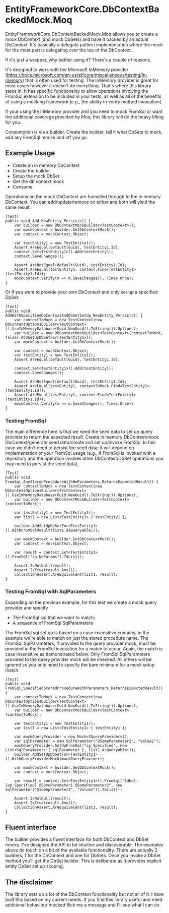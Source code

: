 # EntityFrameworkCore.DbContextBackedMock.Moq

EntityFrameworkCore.DbContextBackedMock.Moq allows you to create a mock DbContext (and mock DbSets) and have it 
backed by an actual DbContext. It's basically a delegate pattern implementation where the mock for the most part
is delegating over the top of the DbContext.

If it's just a wrapper, why bother using it? There's a couple of reasons.

It's designed to work with the Microsoft InMemory provider (https://docs.microsoft.com/en-us/ef/core/miscellaneous/testing/in-memory) that is
often used for testing. The InMemory provider is great for most cases however it doesn't do everything. That's where
this library steps in. It has specific functionality to allow operations involving the FromSql extension to be included
in your tests, as well as all of the benefits of using a mocking framework (e.g., the ability to verify method invocation). 

If your using the InMemory provider and you need to mock FromSql or want the additional coverage provided by Moq, 
this library will do the heavy lifting for you.

Consumption is via a builder. Create the builder, tell it what DbSets to mock, add any FromSql mocks and off you go.

## Example Usage

- Create an in memory DbContext
- Create the builder
- Setup the mock DbSet
- Get the db context mock
- Consume

Operations on the mock DbContext are funnelled through to the in memory DbContext. You can add/update/remove on either and both will yield the same result.

```
[Test]
public void Add_NewEntity_Persists() {
    var builder = new DbContextMockBuilder<TestContext>();
    var mockContext = builder.GetDbContextMock();
    var context = mockContext.Object;

    var testEntity1 = new TestEntity1();
    Assert.AreEqual(default(Guid), testEntity1.Id);
    context.Set<TestEntity1>().Add(testEntity1);
    context.SaveChanges();

    Assert.AreNotEqual(default(Guid), testEntity1.Id);
    Assert.AreEqual(testEntity1, context.Find<TestEntity1>(testEntity1.Id));
    mockContext.Verify(m => m.SaveChanges(), Times.Once);
}
```

Or if you want to provide your own DbContext and only set up a specified DbSet:

```
[Test]
public void AddWithSpecifiedDbContextAndDbSetSetUp_NewEntity_Persists() {
    var contextToMock = new TestContext(new DbContextOptionsBuilder<TestContext>().UseInMemoryDatabase(Guid.NewGuid().ToString()).Options);
    var builder = new DbContextMockBuilder<TestContext>(contextToMock, false).AddSetUpDbSetFor<TestEntity1>();
    var mockContext = builder.GetDbContextMock();
            
    var context = mockContext.Object;
    var testEntity1 = new TestEntity1();
    Assert.AreEqual(default(Guid), testEntity1.Id);

    context.Set<TestEntity1>().Add(testEntity1);
    context.SaveChanges();

    Assert.AreNotEqual(default(Guid), testEntity1.Id);
    Assert.AreEqual(testEntity1, contextToMock.Find<TestEntity1>(testEntity1.Id));
    Assert.AreEqual(testEntity1, context.Find<TestEntity1>(testEntity1.Id));
    mockContext.Verify(m => m.SaveChanges(), Times.Once);
}
```

### Testing FromSql

The main difference here is that we need the seed data to set up query provider to return the expected result.
Create in memory DbContext/mock DbContext/generate seed data/create and set up/invoke FromSql.
In this case we didn't need to persist the seed data; it will depend on implementation of your FromSql usage (e.g., if FromSql is invoked with a repository 
and the operation invokes other DbContext/DbSet operations you may need to persist the seed data).

```
[Test]
public void FromSql_AnyStoredProcedureWithNoParameters_ReturnsExpectedResult() {
    var contextToMock = new TestContext(new DbContextOptionsBuilder<TestContext>().UseInMemoryDatabase(Guid.NewGuid().ToString()).Options);
    var builder = new DbContextMockBuilder<TestContext>(contextToMock);

    var testEntity1 = new TestEntity1();
    var list1 = new List<TestEntity1> { testEntity1 };

    builder.AddSetUpDbSetFor<TestEntity1>().WithFromSqlResult(list1.AsQueryable());

    var mockContext = builder.GetDbContextMock();
    var context = mockContext.Object;

    var result = context.Set<TestEntity1>().FromSql("sp_NoParams").ToList();

    Assert.IsNotNull(result);
    Assert.IsTrue(result.Any());
    CollectionAssert.AreEquivalent(list1, result);
}
```

### Testing FromSql with SqlParameters

Expanding on the previous example, for this test we create a mock query provider and specify 
- The FromSql sql that we want to match;
- A sequence of FromSql SqlParameters

The FromSql sql set up is based on a case insensitive contains; in the example we're able to match on just the stored procedure name.
The FromSql SqlParameters, if provided to the query provider mock, must be provided in the FromSql invocation for a match to occur. Again, the match is case insensitive as demonstrated below.
Only FromSql SqlParameters provided to the query provider mock will be checked. All others will be ignored so you only need to specify the bare minimum for a mock setup match.

```
[Test]
public void FromSql_SpecifiedStoredProcedureWithParameters_ReturnsExpectedResult() {
    var contextToMock = new TestContext(new DbContextOptionsBuilder<TestContext>().UseInMemoryDatabase(Guid.NewGuid().ToString()).Options);
    var builder = new DbContextMockBuilder<TestContext>(contextToMock);

    var testEntity1 = new TestEntity1();
    var list1 = new List<TestEntity1> { testEntity1 };

    var mockQueryProvider = new Mock<IQueryProvider>();
    var sqlParameter = new SqlParameter("@SomeParameter2", "Value2");
    mockQueryProvider.SetUpFromSql("sp_Specified", new List<SqlParameter> { sqlParameter }, list1.AsQueryable());
    builder.AddSetUpDbSetFor<TestEntity1>().WithQueryProviderMock(mockQueryProvider);

    var mockContext = builder.GetDbContextMock();
    var context = mockContext.Object;

    var result = context.Set<TestEntity1>().FromSql("[dbo].[sp_Specified] @SomeParameter1 @SomeParameter2", new SqlParameter("@someparameter2", "Value2")).ToList();

    Assert.IsNotNull(result);
    Assert.IsTrue(result.Any());
    CollectionAssert.AreEquivalent(list1, result);
}
```

## Fluent interface

The builder provides a fluent interface for both DbContext and DbSet mocks. I've designed the API to be intuitive and discoverable. The examples above do touch on a bit of the available functionality.
There are actually 2 builders, 1 for the DbContext and one for DbSets. Once you invoke a DbSet method you'll get the DbSet builder. This is deliberate as it provides explicit entity DbSet set up scoping.

## The disclaimer

The library sets up a lot of the DbContext functionality but not all of it. I have built this based on my current needs. If you find this library useful and need additional behaviour mocked flick me a message and I'll see what I can do.
